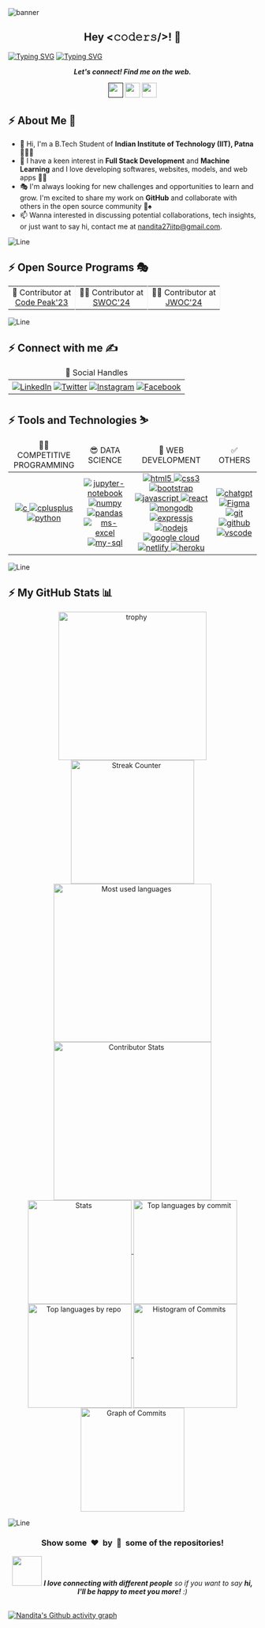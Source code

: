 <img src ="https://github.com/nandita27iitp/nandita27iitp/blob/main/" alt = "banner" />

<h2 align='center'>Hey <𝚌𝚘𝚍𝚎𝚛𝚜/>! 👋</h2>

[![Typing SVG](https://readme-typing-svg.herokuapp.com/?font=Fira+Code&size=50&pause=1000&center=true&vCenter=true&multiline=true&width=1000&height=100&lines=I%27m+Nandita+Gupta)](https://git.io/typing-svg)
[![Typing SVG](https://readme-typing-svg.demolab.com?font=Comfortaa&size=70&pause=600&color=18b8d0&center=true&vCenter=true&width=2000&height=200&lines=COMPETITIVE+PROGRAMMER;FULL+STACK+WEB+DEVELOPER;OPEN+SOURCE+CONTRIBUTOR;UI/UX+ENTHUSIAST)](https://git.io/typing-svg)

<p align='center'>
  <b><i>Let's connect! Find me on the web.</i></b>
</p>

<p align="center">
  <a href=""><img height="30" src="https://img.shields.io/badge/Portfolio-Click-%230e75b6" /></a>
  <a href="https://www.linkedin.com/in/nandita-gupta-906343222/"><img height="30" src="https://img.shields.io/badge/LinkedIn-Click-%230e75b6" /></a>
  <a href="https://instagram.com/_nan_dita27_"><img height="30" src="https://img.shields.io/badge/Instagram-Click-%230e75b6" /></a>
</p>

## :zap: About Me 👦
- 👋 Hi, I'm a B.Tech Student of **Indian Institute of Technology (IIT), Patna** 🧑‍💻🎉
- 🎊 I have a keen interest in **Full Stack Development** and **Machine Learning** and I love developing softwares, websites, models, and web apps 🏈🎯
- 🎭 I'm always looking for new challenges and opportunities to learn and grow. I'm excited to share my work on **GitHub** and collaborate with others in the open source community 🎰♠️
- 📫 Wanna interested in discussing potential collaborations, tech insights, or just want to say hi, contact me at nandita27iitp@gmail.com.

<!-- ---------------------------------------------------------------------------------------------------------------------------------------------------- -->

![Line](https://user-images.githubusercontent.com/85225156/171937799-8fc9e255-9889-4642-9c92-6df85fb86e82.gif)

## :zap: Open Source Programs 🎭
<table align="center">
  <tr align="center">
    <td style="border-right: 1px solid #eeeeef;" align="center"> 🚩 Contributor at <br> <a href="https://www.codepeak.tech/">Code Peak'23</a> </td>
    <td style="border-right: 1px solid #eeeeef;" align="center"> 🧑‍💻 Contributor at <br> <a href="https://www.socialwinterofcode.com/">SWOC'24</a> </td>
    <!--<td style="border-right: 1px solid #eeeeef;" align="center"> 💻 Contributor at <br> <a href="https://gssoc.girlscript.tech/">GSSOC'23</a> </td>-->
    <!--<td style="border-right: 1px solid #eeeeef;" align="center"> 🚀 Contributor at <br> <a href="https://hack2skill.com/hack/ssoc">SSOC'23</a> </td>-->
    <!--<td style="border-right: 1px solid #eeeeef;" align="center"> 🌟 Contributor at <br> <a href="https://hacktoberfest.com/">Hacktoberfest'23</a> </td>-->
    <td style="border-right: 1px solid #eeeeef;" align="center"> 🧑‍🏫 Contributor at <br> <a href="https://www.jwoc.tech/">JWOC'24</a> </td>
  </tr>
  <!--<tr align="center">
    <td style="border-right: 1px solid #eeeeef;" align="center"> 🎭 Contributor at <br> <a href="https://www.jwoc.tech/">JWOC'24</a> </td>
    <td style="border-right: 1px solid #eeeeef;" align="center"> 📜 Contributor at <br> <a href="https://www.iwoc.codes/">IWOC'24</a> </td>
    <td style="border-right: 1px solid #eeeeef;" align="center"> 🎯 Contributor at <br> <a href="https://www.socialwinterofcode.com/">SWOC'24</a> </td>
  </tr>-->
</table>

<!--## :zap: Achievements 🏆
<table align="center">
  <tr>
    <td>SWOC'23</td>
    <td>🏅 Top 100 out of 1000+ participants and 5000+ applicants.</td>
  </tr>
  <tr>
    <td>GSSOC'23</td>
    <td>🏅 Ranked 6th out of 1557 participants and 13000+ applicants, Top 100.</td>
  </tr>
  <tr>
    <td>SSOC'23</td>
    <td>🥇 Ranked 1st out of 1000+ participants and 5000+ applicants</td>
  </tr>
  <tr>
    <td>Hacktoberfest'23</td>
    <td>
      <a href="https://holopin.io/@avdheshvarshney">
        <img src="https://holopin.me/avdheshvarshney" alt="My Holopin badges" />
      </a>
    </td>
  </tr>
  <tr>
    <td>Code Peak'23</td>
    <td>🏅 Ranked 23rd out of 500+ participants, Top 100.</td>
  </tr>
</table>-->

<!-- ---------------------------------------------------------------------------------------------------------------------------------------------------- -->

![Line](https://user-images.githubusercontent.com/85225156/171937799-8fc9e255-9889-4642-9c92-6df85fb86e82.gif)

## :zap: Connect with me ✍️
<table align="center">
  <thead align="center">
    <tr align="center">
      <td align="center">💌 Social Handles</td>
      <!--<td align="center">🌏 Coding Handles</td>-->
    </tr>
  </thead>

  <tbody align="center">
    <tr align="center">
      <!-- Social Handles -->
      <td align="center">
        <!-- LinkedIn -->
        <a href="https://www.linkedin.com/in/nandita-gupta-906343222/"><img align="center" src="https://img.shields.io/badge/LinkedIn-0077B5?style=for-the-badge&logo=linkedin&logoColor=white" alt="LinkedIn" /></a>
        <!-- X -->
        <a href="https://x.com/n_and_it_a_27"><img align="center" src="https://img.shields.io/badge/twitter-%231DA1F2.svg?&style=for-the-badge&logo=x&logoColor=white" alt="Twitter" /></a>
        <!-- Discord -->
        <!--<a href='https://discord.gg/z34NCDEddG'><img align="center" src='https://img.shields.io/badge/Discord-%235865F2.svg?style=for-the-badge&logo=discord&logoColor=white' alt='Discord' /></a>-->
        <!-- Slack -->
        <!--<a href='https://join.slack.com/t/codea2zhub/shared_invite/zt-2acisskvp-PIeXqmvaocnc7Z_ENRT1VQ'><img align="center" src='https://img.shields.io/badge/Slack-4A154B?style=for-the-badge&logo=slack&logoColor=white' alt='Slack' /></a>-->
        <!-- Instagram -->
        <a href="https://instagram.com/_nan_dita27_"><img align="center" src="https://img.shields.io/badge/Instagram-E4405F?style=for-the-badge&logo=instagram&logoColor=white" alt="Instagram" /></a>
        <!-- YouTube -->
        <!--<a href="https://www.youtube.com/@Hack-Master"><img align="center" src="https://img.shields.io/badge/YouTube-%23FF0000.svg?style=for-the-badge&logo=YouTube&logoColor=white" alt="YouTube" /></a>-->
        <!-- Telegram -->
        <!--<a href="https://t.me/hack_er_boy"><img align="center" src="https://img.shields.io/badge/Telegram-2CA5E0?style=for-the-badge&logo=telegram&logoColor=white" alt="Telegram" /></a>-->
        <!-- Facebook -->
        <a href="https://www.facebook.com/profile.php?id=100070728071906"><img align="center" src="https://img.shields.io/badge/Facebook-0077B5?style=for-the-badge&logo=facebook&logoColor=white" alt="Facebook" /></a>
      </td>
      <!-- Coding Handles -->
      <!--<td align="center">
        <!-- HackerRank 
        <a href="https://www.hackerrank.com/avdheshvarshney1"><img align="center" src="https://img.shields.io/badge/-Hackerrank-2EC866?style=for-the-badge&logo=HackerRank&logoColor=white" alt="HackerRank" /></a>
        <!-- Codeforces --
        <a href="https://codeforces.com/profile/avdheshv"><img align="center" src="https://img.shields.io/badge/Codeforces-445f9d?style=for-the-badge&logo=Codeforces&logoColor=white" alt="Codeforces" /></a>
        <!-- LeetCode --
        <a href="https://www.leetcode.com/avdheshvarshney"><img align="center" src="https://img.shields.io/badge/-LeetCode-FFA116?style=for-the-badge&logo=LeetCode&logoColor=black" alt="LeetCode" /></a>
        <!-- GeeksforGeeks --
        <a href="https://auth.geeksforgeeks.org/user/avdhesh_varshney"><img align="center" src="https://img.shields.io/badge/GeeksforGeeks-298D46?style=for-the-badge&logo=geeksforgeeks&logoColor=white" alt="GeeksforGeeks" /></a>
        <!-- CodeChef --
        <a href="https://www.codechef.com/users/avdhesh_1"><img align="center" src="https://img.shields.io/badge/-CodeChef-5B4638?style=for-the-badge&logo=CodeChef&logoColor=white" alt="CodeChef" /></a>
        <!-- Codepen --
        <a href="https://codepen.io/mr-gamechanger"><img align="center" src="https://img.shields.io/badge/Codepen-000000?style=for-the-badge&logo=codepen&logoColor=white" alt="Codepen" /></a>
        <!-- StackOverflow --
        <a href="https://stackoverflow.com/users/avdhesh-varshney"><img align="center" src="https://img.shields.io/badge/Stack_Overflow-FE7A16?style=for-the-badge&logo=stack-overflow&logoColor=white" alt="Stack Overflow" /></a>
        <!-- Kaggle --
        <a href="https://kaggle.com/avdhesh15"><img align="center" src="https://img.shields.io/badge/Kaggle-20BEFF?style=for-the-badge&logo=Kaggle&logoColor=white" alt="Kaggle" /></a>
        <!-- HashNode --
        <a href="https://hashnode.com/@agamechanger"><img align="center" src="https://img.shields.io/badge/Hashnode-2962FF?style=for-the-badge&logo=hashnode&logoColor=white" alt="HashNode" /></a>
      </td>-->
    </tr>
  </tbody>
</table>

<!--## :zap: My Certifications 📜
<table align="center">
  <thead align="center">
    <tr align="center">
      <td align="center">📜 Courses Certificates</td>
      <td align="center">📃 Open-source Certificates</td>
    </tr>
  </thead>

  <tbody align="center">
    <tr align="center">
      <!-- Courses Certificates --
      <td align="center">
        <!-- Coursera Certificate --
        <a href="https://www.coursera.org/account/accomplishments/specialization/BMZZ2N8GV7TU"><img src="https://img.shields.io/badge/Coursera-%230056D2.svg?style=for-the-badge&logo=Coursera&logoColor=white" alt="Machine learning certificate" /> </a>
        <!-- Google Cloud Badges --
        <a href="https://www.cloudskillsboost.google/public_profiles/f373a4e7-83d2-4577-90f2-f2d5c62f9d1d"><img alt="Google Cloud Badges" src="https://img.shields.io/badge/Google Cloud Badges-0078D6?style=for-the-badge&logo=ubuntu&logoColor=white" /></a>
        <!-- Coursera Certificate --
        <a href="https://www.coursera.org/account/accomplishments/specialization/UQZJFKQTTWA4"><img src="https://img.shields.io/badge/Coursera-%230056D2.svg?style=for-the-badge&logo=Coursera&logoColor=white" alt="Machine learning certificate" /> </a>
      </td>
      <!-- Open-source Certificates --
      <td align="center">
        <!-- SWOC'23 --
        <a href="https://verification.givemycertificate.com/v/9f5e3be0-8e12-40f5-b38e-a58130223d63">
          <img alt="SWOC Season 3" src="https://img.shields.io/badge/SWOC%20Season%203-2ECC71?style=for-the-badge&logo=ubuntu&logoColor=white" />
        </a>
        <!-- GSSOC'23 --
        <a href="https://github.com/Avdhesh-Varshney/Avdhesh-Varshney/assets/114330097/5146e973-6af5-4ed5-8594-8c63267925b7">
          <img alt="GSSOC'23" src="https://img.shields.io/badge/GSSOC-F39C12?style=for-the-badge&logo=ubuntu&logoColor=white" />
        </a>
        <!-- SSOC'23 --
        <a href="https://verification.givemycertificate.com/v/fd1fe9b9-a4d8-4f0f-90ff-7fb289b4f45e">
          <img alt="Social Summer of Code Season 2" src="https://img.shields.io/badge/SSOC%202.0-E74C3C?style=for-the-badge&logo=ubuntu&logoColor=white" />
        </a>
        <!-- Hacktoberfest'23 --
        <a href="https://holopin.io/@avdheshvarshney">
          <img alt="Hacktoberfest'23" src="https://img.shields.io/badge/Hacktoberfest-3498DB?style=for-the-badge&logo=ubuntu&logoColor=white" />
        </a>
        <!-- Code Peak'23 --
        <a href="https://github.com/Avdhesh-Varshney/Avdhesh-Varshney/files/13987668/Code.Peak.pdf">
          <img alt="Code Peak'23" src="https://img.shields.io/badge/Code%20Peak-8E44AD?style=for-the-badge&logo=ubuntu&logoColor=white" />
        <!-- KWOC'23 - ML-Crate --
        <a href="https://github.com/Avdhesh-Varshney/Avdhesh-Varshney/assets/114330097/ea9d5736-b74c-4163-8ff6-2458b6748159">
          <img alt="KWOC'23 - ML-Crate" src="https://img.shields.io/badge/KWOC-ML%20Crate-3498db?style=for-the-badge&logo=ubuntu&logoColor=white" />
        </a>
        <!-- KWOC'23 - ML-ProjectKart --
        <a href="https://github.com/Avdhesh-Varshney/Avdhesh-Varshney/assets/114330097/8f713b07-5203-4a15-92ef-a0b638c8b60c">
          <img alt="KWOC'23 - ML-ProjectKart" src="https://img.shields.io/badge/KWOC-ML%20ProjectKart-2ecc71?style=for-the-badge&logo=ubuntu&logoColor=white" />
        </a>
        </a>
      </td>
    </tr>
  </tbody>

</table>-->

## :zap: Tools and Technologies ⛷️
<table align="center">
  <thead align="center">
    <tr align="center">
      <!-- Competitive Programming Skills -->
      <td align="center">👨‍💻 COMPETITIVE PROGRAMMING</td>
      <!-- Data Science Skills -->
      <td align="center">😎 DATA SCIENCE</td>
      <!-- Web Development Skills -->
      <td align="center">🎉 WEB DEVELOPMENT</td>
      <!-- Other Skills -->
      <td align="center">✅ OTHERS</td>
    </tr>
  </thead>

  <tbody align="center">
    <tr align="center">
      <!-- Competitive Programming Skills -->
      <td align="center">
        <!-- C -->
        <a href="https://www.cprogramming.com/" rel="noreferrer"> <img src="https://img.shields.io/badge/C-00599C?style=for-the-badge&logo=c&logoColor=white" alt="c" /> </a>
        <!-- C++ -->
        <a href="https://www.w3schools.com/cpp/" rel="noreferrer"> <img src="https://img.shields.io/badge/C%2B%2B-00599C?style=for-the-badge&logo=c%2B%2B&logoColor=white" alt="cplusplus" /> </a>
        <!-- Python -->
        <a href="https://www.python.org" rel="noreferrer"> <img src="https://img.shields.io/badge/python-%2314354C.svg?&style=for-the-badge&logo=python&logoColor=white" alt="python" /> </a>
      </td>
      <!-- Data Science Skills -->
      <td align="center">
        <!-- Jupyter -->
        <a href="https://jupyter.org/" rel="noreferrer"> <img src="https://img.shields.io/badge/Jupyter-F37626.svg?&style=for-the-badge&logo=Jupyter&logoColor=white" alt="jupyter-notebook" /> </a>
        <!-- Numpy -->
        <a href="https://https://numpy.pydata.org/" rel="noreferrer"> <img src="https://img.shields.io/badge/Numpy-777BB4?style=for-the-badge&logo=numpy&logoColor=white" alt="numpy" /> </a>
        <!-- Pandas -->
        <a href="https://pandas.pydata.org/" rel="noreferrer"> <img src="https://img.shields.io/badge/Pandas-2C2D72?style=for-the-badge&logo=pandas&logoColor=white" alt="pandas" /> </a>
        <!-- Matplotlib -->
        <!--<a href="https://matplotlib.org/" rel="noreferrer"> <img src="https://img.shields.io/badge/Matplotlib-%23ffffff.svg?style=for-the-badge&logo=Matplotlib&logoColor=black" alt="matplotlib" /> </a>
        <!-- Plotly -->
        <!--<a href="https://plotly.com/" rel="noreferrer"> <img src="https://img.shields.io/badge/Plotly-%233F4F75.svg?style=for-the-badge&logo=plotly&logoColor=white" alt="plotly" /> </a>
        <!-- Scikit-Learn -->
        <!--<a href="https://scikit-learn.org/stable/" rel="noreferrer"> <img src="https://img.shields.io/badge/scikit_learn-F7931E?style=for-the-badge&logo=scikit-learn&logoColor=white" alt="scikit-learn" /> </a>
        <!-- Keras -->
        <!--<a href="https://keras.io/" rel="noreferrer"> <img src="https://img.shields.io/badge/Keras-D00000?style=for-the-badge&logo=Keras&logoColor=white" alt="keras" /> </a>
        <!-- Tensorflow -->
        <!--<a href="https://www.tensorflow.org/" rel="noreferrer"> <img src="https://img.shields.io/badge/TensorFlow-FF6F00?style=for-the-badge&logo=TensorFlow&logoColor=white" alt="tensorflow" /> </a>
        <!-- Microsoft Excel -->
        <a href="https://www.microsoft.com/en/microsoft-365/excel" rel="noreferrer"> <img src="https://img.shields.io/badge/Microsoft_Excel-217346?style=for-the-badge&logo=microsoft-excel&logoColor=white" alt="ms-excel" /> </a>
        <!-- My SQL -->
        <a href="https://www.mysql.com/" rel="noreferrer"> <img src="https://img.shields.io/badge/MySQL-005C84?style=for-the-badge&logo=mysql&logoColor=white" alt="my-sql" /> </a>
      </td>
      <!-- Web Development Skills -->
      <td align="center">
        <!-- HTML5 -->
        <a href="https://www.w3.org/html/" rel="noreferrer"> <img src="https://img.shields.io/badge/HTML5-E34F26?style=for-the-badge&logo=html5&logoColor=white" alt="html5" /> </a>
        <!-- CSS3 -->
        <a href="https://www.w3schools.com/css/" rel="noreferrer"> <img src="https://img.shields.io/badge/CSS3-1572B6?style=for-the-badge&logo=css3&logoColor=white" alt="css3" /> </a>
        <!-- Bootstrap -->
        <a href="https://getbootstrap.com" rel="noreferrer"> <img src="https://img.shields.io/badge/Bootstrap-563D7C?style=for-the-badge&logo=bootstrap&logoColor=white" alt="bootstrap" /> </a>
        <!-- JavaScript -->
        <a href="https://developer.mozilla.org/en-US/docs/Web/JavaScript" rel="noreferrer"> <img src="https://img.shields.io/badge/JavaScript-323330?style=for-the-badge&logo=javascript&logoColor=F7DF1E" alt="javascript" /> </a>
        <!-- React -->
        <a href="https://legacy.reactjs.org/docs/getting-started.html" rel="noreferrer"> <img src="https://img.shields.io/badge/React-20232A?style=for-the-badge&logo=react&logoColor=61DAFB" alt="react" /> </a>
        <!-- MongoDB -->
        <a href="https://www.mongodb.com/" rel="noreferrer"> <img src="https://img.shields.io/badge/MongoDB-4EA94B?style=for-the-badge&logo=mongodb&logoColor=white" alt="mongodb" /> </a>
        <!-- ExpressJS -->
        <a href="https://expressjs.com/" rel="noreferrer"> <img src="https://img.shields.io/badge/Express%20js-000000?style=for-the-badge&logo=express&logoColor=white" alt="expressjs" /> </a>
        <!-- NodeJS -->
        <a href="https://nodejs.org/en" rel="noreferrer"> <img src="https://img.shields.io/badge/node.js-%2343853D.svg?&style=for-the-badge&logo=node.js&logoColor=white" alt="nodejs" /> </a>
        <!-- Google Cloud -->
        <a href="https://cloud.google.com" rel="noreferrer"> <img src="https://img.shields.io/badge/Google_Cloud-4285F4?style=for-the-badge&logo=google-cloud&logoColor=white" alt="google cloud" /> </a>
        <!-- Netlify -->
        <a href="https://app.netlify.com" rel="noreferrer"> <img src="https://img.shields.io/badge/Netlify-00C7B7?style=for-the-badge&logo=netlify&logoColor=white" alt="netlify" /> </a>
        <!-- Heroku -->
        <a href="https://www.heroku.com/" rel="noreferrer"> <img src="https://img.shields.io/badge/heroku-%23430098.svg?&style=for-the-badge&logo=heroku&logoColor=white" alt="heroku" /> </a>
      </td>
      <!-- Other Skills -->
      <td align="center">
        <!-- ChatGPT -->
        <a href="https://chat.openai.com/" rel="noreferrer"> <img src="https://img.shields.io/badge/ChatGPT-74aa9c?style=for-the-badge&logo=openai&logoColor=white" alt="chatgpt" /> </a>
        <!-- figma -->
        <a href="https://www.figma.com/" rel="noreferrer"> <img src="https://img.shields.io/badge/Figma-ff7262?style=for-the-badge&logo=figma&logoColor=white" alt="Figma" /> </a>
        <!-- Markdown -->
        <!--<a href="https://www.markdownguide.org/" rel="noreferrer"> <img src="https://img.shields.io/badge/Markdown-000000?style=for-the-badge&logo=markdown&logoColor=white" alt="markdown" /> </a>
        <!-- Git -->
        <a href="https://git-scm.com/" rel="noreferrer"> <img src="https://img.shields.io/badge/GIT-E44C30?style=for-the-badge&logo=git&logoColor=white" alt="git" /> </a>
        <!-- GitHub -->
        <a href="https://github.com/" rel="noreferrer"> <img src="https://img.shields.io/badge/github-%23121011.svg?&style=for-the-badge&logo=github&logoColor=white" alt="github" /> </a>
        <!-- VSCode -->
        <a href="https://code.visualstudio.com/" rel="noreferrer"> <img src="https://img.shields.io/badge/VisualStudioCode-0078d7.svg?&style=for-the-badge&logo=visual-studio-code&logoColor=white" alt="vscode" /> </a>
      </td>
    </tr>
  </tbody>
</table>

<!--## :zap: Trending Repositories 😍
<table align="center">
  <tr>
    <td>
      <a href="https://github.com/nandita27iitp/AI-Tech">
        <img align="center" src="https://github-readme-stats.vercel.app/api/pin/?username=Avdhesh-Varshney&repo=AI-Tech&color=0e75b6&style=flat&theme=nightowl&hide_border=true" />
      </a>
    </td>
    <td>
      <a href="https://github.com/Avdhesh-Varshney/WebMasterLog">
        <img align="center" src="https://github-readme-stats.vercel.app/api/pin/?username=Avdhesh-Varshney&repo=WebMasterLog&color=0e75b6&style=flat&theme=nightowl&hide_border=true" />
      </a>
    </td>
  </tr>
</table>

<!-- ---------------------------------------------------------------------------------------------------------------------------------------------------- -->

![Line](https://user-images.githubusercontent.com/85225156/171937799-8fc9e255-9889-4642-9c92-6df85fb86e82.gif)

## :zap: My GitHub Stats 📊
<div align="center">
  <a href="https://github.com/nandita27iitp">
    <!-- Trophies -->
    <img align="center" src="https://github-profile-trophy.vercel.app/?username=nandita27iitp&theme=onestar&no-frame=true&margin-w=5&margin-h=5&row=2&column=5" height="300em" alt="trophy" /> <br />
    <!-- Streak Counter -->
    <img align="center" src="https://github-readme-streak-stats.herokuapp.com/?user=nandita27iitp&theme=nightowl&hide_border=true&fire=DD2727" height="250em" alt="Streak Counter" /> <br />
    <!-- Most Used Languages -->
    <img align="center" src="https://github-readme-stats.vercel.app/api/top-langs?username=nandita27iitp&color=0e75b6&style=flat&theme=radical&hide_border=true" height="320em" alt="Most used languages" />
    <!-- Contributor Stats -->
    <img align="center" src="https://github-contributor-stats.vercel.app/api?username=nandita27iitp&limit=10&theme=radical&combine_all_yearly_contributions=true&hide_border=true" height="320em" alt="Contributor Stats" /> <br />
    <!-- Stats -->
    <img align="center" src="http://github-profile-summary-cards.vercel.app/api/cards/stats?username=nandita27iitp&theme=2077" height="210em" alt="Stats" />
    <!-- Top languages by commit -->
    <img align="center" src="http://github-profile-summary-cards.vercel.app/api/cards/most-commit-language?username=nandita27iitp&theme=2077" height="210em" alt="Top languages by commit" />
    <!-- Top languages by repo -->
    <img align="center" src="http://github-profile-summary-cards.vercel.app/api/cards/repos-per-language?username=nandita27iitp&theme=2077" height="210em" alt="Top languages by repo" />
    <!-- Histogram of Commits -->
    <img align="center" src="http://github-profile-summary-cards.vercel.app/api/cards/productive-time?username=nandita27iitp&theme=2077" height="210em" alt="Histogram of Commits" />
    <!-- Graph of Commits -->
    <img align="center" src="http://github-profile-summary-cards.vercel.app/api/cards/profile-details?username=nandita27iitp&theme=2077" height="210em" alt="Graph of Commits" />
  </a>
</div>

<!-- ---------------------------------------------------------------------------------------------------------------------------------------------------- -->

![Line](https://user-images.githubusercontent.com/85225156/171937799-8fc9e255-9889-4642-9c92-6df85fb86e82.gif)

<div align="center">
  <h3 align="center">Show some &nbsp;❤️&nbsp; by &nbsp;🌟&nbsp; some of the repositories!</h3>
  <img src="https://media.giphy.com/media/LnQjpWaON8nhr21vNW/giphy.gif" width="60"> <em><b>I love connecting with different people</b> so if you want to say <b>hi, I'll be happy to meet you more!</b> :)</em>
</div><br />

[![Nandita's Github activity graph](https://github-readme-activity-graph.vercel.app/graph?username=nandita27iitp&&theme=github-compact)](https://github.com/nandita27iitp/github-readme-activity-graph)
<!--
<img src ="https://github.com/nandita27iitp/nandita27iitp/blob/main/banner2.png" alt = "banner" />
<h1 align="center">Hi 👋, I'm Nandita Gupta (nandita27iitp)</h1>
<h3 align="center">Junior Year, IIT Patna | Competitive Programmer | Full Stack Web Developer | UI/UX</h3><hr>
🌱 I’m currently exploring AI and Data Science field.<br><br>👨‍💻 All of my projects are available at <a href = "https://nandita27iitp.netlify.app/">My Portfolio.</a><br><br>📝 I sometimes write articles on <a href="http://nanditablogs9.wordpress.com/">My Blog.</a><br><br> 🎈Contact me: nandita27iitp@gmail.com<br><br>⚡ Fun fact I am PotterHead ;)
# 💻 Tech Stack:
![C](https://img.shields.io/badge/c-%2300599C.svg?style=for-the-badge&logo=c&logoColor=white) ![C++](https://img.shields.io/badge/c++-%2300599C.svg?style=for-the-badge&logo=c%2B%2B&logoColor=white) ![CSS3](https://img.shields.io/badge/css3-%231572B6.svg?style=for-the-badge&logo=css3&logoColor=white) ![HTML5](https://img.shields.io/badge/html5-%23E34F26.svg?style=for-the-badge&logo=html5&logoColor=white) ![JavaScript](https://img.shields.io/badge/javascript-%23323330.svg?style=for-the-badge&logo=javascript&logoColor=%23F7DF1E) ![LaTeX](https://img.shields.io/badge/latex-%23008080.svg?style=for-the-badge&logo=latex&logoColor=white) ![Python](https://img.shields.io/badge/python-3670A0?style=for-the-badge&logo=python&logoColor=ffdd54) ![Google Cloud](https://img.shields.io/badge/Google%20Cloud-%234285F4.svg?style=for-the-badge&logo=google-cloud&logoColor=white) ![NodeJS](https://img.shields.io/badge/node.js-6DA55F?style=for-the-badge&logo=node.js&logoColor=white) ![React](https://img.shields.io/badge/react-%2320232a.svg?style=for-the-badge&logo=react&logoColor=%2361DAFB) ![TailwindCSS](https://img.shields.io/badge/tailwindcss-%2338B2AC.svg?style=for-the-badge&logo=tailwind-css&logoColor=white) ![MySQL](https://img.shields.io/badge/mysql-%2300f.svg?style=for-the-badge&logo=mysql&logoColor=white) 	![Figma](https://img.shields.io/badge/figma-%23F24E1E.svg?style=for-the-badge&logo=figma&logoColor=white) ![Adobe Photoshop](https://img.shields.io/badge/adobephotoshop-%2331A8FF.svg?style=for-the-badge&logo=adobephotoshop&logoColor=white) ![LINUX](https://img.shields.io/badge/Linux-FCC624?style=for-the-badge&logo=linux&logoColor=black) ![Notion](https://img.shields.io/badge/Notion-%23000000.svg?style=for-the-badge&logo=notion&logoColor=white)
## 🌐 Socials:
[![Instagram](https://img.shields.io/badge/Instagram-%23E4405F.svg?logo=Instagram&logoColor=white)](https://instagram.com/https://www.instagram.com/_nan_dita27_/?hl=en) [![LinkedIn](https://img.shields.io/badge/LinkedIn-%230077B5.svg?logo=linkedin&logoColor=white)](https://linkedin.com/in/https://www.linkedin.com/in/nandita-gupta-906343222/) [![Twitter](https://img.shields.io/badge/Twitter-%231DA1F2.svg?logo=Twitter&logoColor=white)](https://twitter.com/https://twitter.com/n_and_it_a_27)
<p align="left"> <a href="https://twitter.com/n_and_it_a_27" target="blank"><img src="https://img.shields.io/twitter/follow/n_and_it_a_27?logo=twitter&style=for-the-badge" alt="n_and_it_a_27" /></a> </p>
# 📊 GitHub Stats:
![](https://github-readme-stats.vercel.app/api?username=nandita27iitp&theme=blueberry&hide_border=false&include_all_commits=true&count_private=true)<br/>
![](https://github-readme-streak-stats.herokuapp.com/?user=nandita27iitp&theme=blueberry&hide_border=false)<br/>
![](https://github-readme-stats.vercel.app/api/top-langs/?username=nandita27iitp&theme=blueberry&hide_border=false&include_all_commits=true&count_private=true&layout=compact)
## 🏆 GitHub Trophies
![](https://github-profile-trophy.vercel.app/?username=nandita27iitp&theme=tokyonight&no-frame=false&no-bg=false&margin-w=4)
### 🔝 Top Contributed Repo
![](https://github-contributor-stats.vercel.app/api?username=nandita27iitp&limit=5&theme=tokyonight&combine_all_yearly_contributions=true)
---
[![](https://visitcount.itsvg.in/api?id=nandita27iitp&icon=5&color=1)](https://visitcount.itsvg.in)
### ✍️ Random Dev Quote
![](https://quotes-github-readme.vercel.app/api?type=vetical&theme=tokyonight)
[![nandita27iitp's GitHub | Dependencies](https://stats.quine.sh/nandita27iitp/dependencies?theme=dark)](https://quine.sh?utm_source=widgets&utm_campaign=nandita27iitp)
[![nandita27iitp's GitHub | Stats](https://stats.quine.sh/nandita27iitp/github?theme=dark)](https://quine.sh?utm_source=widgets&utm_campaign=nandita27iitp)
[![nandita27iitp's GitHub | Topics Over Time](https://stats.quine.sh/nandita27iitp/topics-over-time?theme=dark)](https://quine.sh?utm_source=widgets&utm_campaign=nandita27iitp)
[![nandita27iitp's GitHub | Languages Over Time](https://stats.quine.sh/nandita27iitp/languages-over-time?theme=dark)](https://quine.sh?utm_source=widgets&utm_campaign=nandita27iitp) -->
